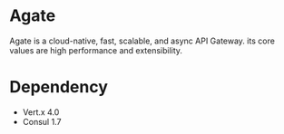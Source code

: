 # Agate
Agate is a cloud-native, fast, scalable, and async API Gateway. its core values are high performance and extensibility.

# Dependency
- Vert.x 4.0
- Consul 1.7


